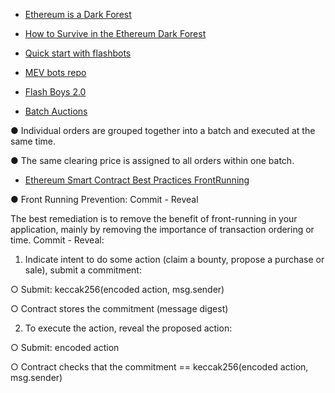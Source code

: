 - [Ethereum is a Dark Forest](https://www.paradigm.xyz/2020/08/ethereum-is-a-dark-forest)


- [How to Survive in the Ethereum Dark Forest](https://betterprogramming.pub/how-to-survive-in-the-ethereum-dark-forest-f21c9eca4bfe)


- [Quick start with flashbots](https://docs.flashbots.net/flashbots-auction/searchers/quick-start)


- [MEV bots repo](https://github.com/flashbots/mev-job-board)


- [Flash Boys 2.0](https://arxiv.org/pdf/1904.05234.pdf)


- [Batch Auctions](https://www.bitdegree.org/crypto/learn/crypto-terms/what-are-batch-auctions)

● Individual orders are grouped together into a batch and executed at the same time.

● The same clearing price is assigned to all orders within one batch.


- [Ethereum Smart Contract Best Practices FrontRunning](https://consensys.github.io/smart-contract-best-practices/attacks/frontrunning/)

● Front Running Prevention: Commit - Reveal

 The best remediation is to remove the benefit of front-running in your application, mainly by removing the importance of transaction ordering or time.
Commit - Reveal:

1. Indicate intent to do some action (claim a bounty, propose a purchase or sale), submit a commitment:

○ Submit: keccak256(encoded action, msg.sender)

○ Contract stores the commitment (message digest)

2. To execute the action, reveal the proposed action:

○ Submit: encoded action

○ Contract checks that the commitment == keccak256(encoded action, msg.sender)


